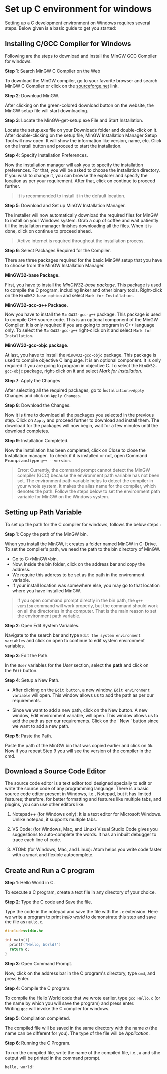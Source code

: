 <!-- 2-->
# Set up C environment for windows

Setting up a C development environment on Windows requires several steps. Below given is a basic guide to get you started:



## Installing C/GCC Compiler for Windows

Following are the steps to download and install the MinGW GCC Compiler for windows.

**Step 1**: Search MinGW C Compiler on the Web

  To download the MinGW compiler, go to your favorite browser and search MinGW C Compiler or click on the [sourceforge.net](https://www.google.com/search?q=mingw+c+compiler&rlz=1C1GCEA_enIN964IN964&oq=mingw+c+compiler&aqs=chrome..69i57j0i512l8.4872j0j15&sourceid=chrome&ie=UTF-8) link.

**Step 2**: Download MinGW.

  After clicking on the green-colored download button on the website, the MinGW setup file will start downloading.

**Step 3**: Locate the MinGW-get-setup.exe File and Start Installation.

  Locate the setup.exe file on your Downloads folder and double-click on it. After double-clicking on the setup file, MinGW Installation Manager Setup Tool will now open. It will show the information like version, name, etc. Click on the Install button and proceed to start the installation.
  
**Step 4**: Specify Installation Preferences.

  Now the installation manager will ask you to specify the installation preferences. For that, you will be asked to choose the installation directory. If you wish to change it, you can browse the explorer and specify the location as per your requirement. After that, click on continue to proceed further.

> It is recommended to install it in the default location.

**Step 5**: Download and Set up MinGW Installation Manager.

The installer will now automatically download the required files for MinGW to install on your Windows system. Grab a cup of coffee and wait patiently till the installation manager finishes downloading all the files. When it is done, click on continue to proceed ahead.

> Active internet is required throughout the installation process.

**Step 6**: Select Packages Required for the Compiler.

There are three packages required for the basic MinGW setup that you have to choose from the MinGW Installation Manager.

**MinGW32-base Package.**

First, you have to install the _MinGW32-base package_. This package is used to compile the C program, including linker and other binary tools. Right-click on the `MinGW32-base option` and select `Mark for Installation`.

**MinGW32-gcc-g++ Package.**

Now you have to install the `MinGW32-gcc-g++` package. This package is used to compile C++ source code. This is an optional component of the MinGW Compiler. It is only required if you are going to program in C++ language only. To select the `MinGW32-gcc-g++` right-click on it and select `Mark for Installation`.

**MinGW32-gcc-objc package.**

At last, you have to install the `MinGW32-gcc-objc` package. This package is used to compile objective C language. It is an optional component. It is only required if you are going to program in objective C. To select the `MinGW32-gcc-objc` package, right-click on it and select _Mark for Installation._

**Step 7**: Apply the Changes

After selecting all the required packages, go to I`nstallation>>Apply` Changes and click on `Apply Changes`.

**Step 8**: Download the Changes.

Now it is time to download all the packages you selected in the previous step. Click on `Apply` and proceed further to download and install them. The download for the packages will now begin, wait for a few minutes until the download completes.

**Step 9**: Installation Completed.

Now the installation has been completed, click on Close to close the Installation manager. To check if it is installed or not, open Command Prompt and type `g++ --version`.


> Error: Currently, the command prompt cannot detect the MinGW compiler (GCC) because the environment path variable has not been set. The environment path variable helps to detect the compiler in your whole system. It makes the alias name for the compiler, which denotes the path. Follow the steps below to set the environment path variable for MinGW on the Windows system.




## Setting up Path Variable

To set up the path for the C compiler for windows, follows the below steps :

**Step 1**: Copy the path of the MinGW bin.

When you install the MinGW, it creates a folder named MinGW in C: Drive. To set the compiler's path, we need the path to the bin directory of MinGW.

-   Go to C:>MinGW>bin.
-   Now, inside the bin folder, click on the address bar and copy the address.
-   We require this address to be set as the path in the environment variable.
-   If your install location was somewhere else, you may go to that location where you have installed MinGW.

> If you open command prompt directly in the bin path, the `g++ --version` command will work properly, but the command should work on all the directories in the computer. That is the main reason to set the environment path variable.

**Step 2**: Open Edit System Variables.

Navigate to the search bar and type `Edit the system environment variables` and click on open to continue to edit system environment variables.

**Step 3**: Edit the Path.

In the `User` variables for the _User_ section, select the **path** and click on the `Edit` button.

**Step 4**: Setup a New Path.

-   After clicking on the `Edit button`, a new window, `Edit environment variable` will open. This window allows us to add the path as per our requirements.

- Since we want to add a new path, click on the New button. A new window, Edit environment variable, will open. This window allows us to add the path as per our requirements. Click on the ' New ' button since we want to add a new path.

**Step 5**: Paste the Path.

Paste the path of the MinGW bin that was copied earlier and click on `Ok`. Now if you repeat Step 9 you will see the version of the compiler in the cmd.



## Download a Source Code Editor

The source code editor is a text editor tool designed specially to edit or write the source code of any programming language. There is a basic source code editor present in Windows, i.e., Notepad, but it has limited features; therefore, for better formatting and features like multiple tabs, and plugins, you can use other editors like:


1.  Notepad++ (for Windows only): It is a text editor for Microsoft Windows. Unlike notepad, it supports multiple tabs.

2.  VS Code: (for Windows, Mac, and Linux) Visual Studio Code gives you suggestions to auto-complete the words. It has an inbuilt debugger to trace each line of code.

3.  ATOM: (for Windows, Mac, and Linux): Atom helps you write code faster with a smart and flexible autocomplete.



## Create and Run a C program

**Step 1**: Hello World in C.

To execute a C program, create a text file in any directory of your choice.

**Step 2**: Type the C code and Save the file.

Type the code in the notepad and save the file with the `.c` extension. Here we write a program to print _hello world_ to demonstrate this step and save the file as `Hello.c`.

```c
#include<stdio.h>

int main(){
  printf("Hello, World!")
  return o;
}
```

**Step 3**: Open Command Prompt.

Now, click on the address bar in the C program's directory, type `cmd`, and press Enter.

**Step 4**: Compile the C program.

To compile the Hello World code that we wrote earlier, type `gcc Hello.c` (or the name by which you will save the program) and press enter. Writing `gcc` will invoke the C compiler for windows.

**Step 5**: Compilation completed.

The compiled file will be saved in the same directory with the name _a_ (the name can be different for you). The type of the file will be _Application_.

**Step 6**: Running the C Program.

To run the compiled file, write the name of the compiled file, i.e., `a` and sthe output will be printed in the command prompt.

```
hello, world!
```
